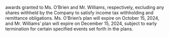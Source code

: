 awards granted to Ms. O’Brien and Mr. Williams, respectively, excluding any shares withheld by the Company to satisfy income
tax withholding and remittance obligations. Ms. O’Brien’s plan will expire on October 15, 2024, and Mr. Williams’ plan will expire
on December 15, 2024, subject to early termination for certain specified events set forth in the plans.